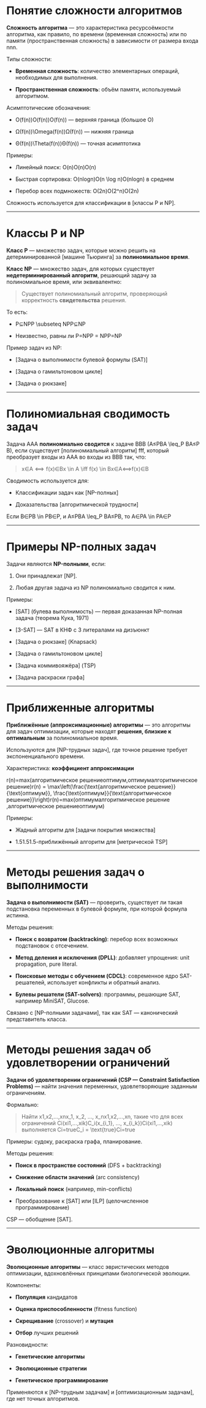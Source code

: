 # Понятие сложности алгоритмов

**Сложность алгоритма** — это характеристика ресурсоёмкости алгоритма, как правило, по времени (временная сложность) или по памяти (пространственная сложность) в зависимости от размера входа nnn.

Типы сложности:

- **Временная сложность**: количество элементарных операций, необходимых для выполнения.
    
- **Пространственная сложность**: объём памяти, используемый алгоритмом.
    

Асимптотические обозначения:

- O(f(n))O(f(n))O(f(n)) — верхняя граница (большое О)
    
- Ω(f(n))\Omega(f(n))Ω(f(n)) — нижняя граница
    
- Θ(f(n))\Theta(f(n))Θ(f(n)) — точная асимптотика
    

Примеры:

- Линейный поиск: O(n)O(n)O(n)
    
- Быстрая сортировка: O(nlog⁡n)O(n \log n)O(nlogn) в среднем
    
- Перебор всех подмножеств: O(2n)O(2^n)O(2n)
    

Сложность используется для классификации в [классы P и NP].

---

# Классы P и NP

**Класс P** — множество задач, которые можно решить на детерминированной [машине Тьюринга] за **полиномиальное время**.

**Класс NP** — множество задач, для которых существует **недетерминированный алгоритм**, решающий задачу за полиномиальное время, или эквивалентно:

> Существует полиномиальный алгоритм, проверяющий корректность **свидетельства** решения.

То есть:

- P⊆NPP \subseteq NPP⊆NP
    
- Неизвестно, равны ли P=NPP = NPP=NP
    

Пример задач из NP:

- [Задача о выполнимости булевой формулы (SAT)]
    
- [Задача о гамильтоновом цикле]
    
- [Задача о рюкзаке]
    

---

# Полиномиальная сводимость задач

Задача AAA **полиномиально сводится** к задаче BBB (A≤PBA \leq_P BA≤P​B), если существует [полиномиальный алгоритм] fff, который преобразует входы из AAA во входы из BBB так, что:

> x∈A  ⟺  f(x)∈Bx \in A \iff f(x) \in Bx∈A⟺f(x)∈B

Сводимость используется для:

- Классификации задач как [NP-полных]
    
- Доказательства [алгоритмической трудности]
    

Если B∈PB \in PB∈P, и A≤PBA \leq_P BA≤P​B, то A∈PA \in PA∈P

---

# Примеры NP-полных задач

Задачи являются **NP-полными**, если:

1. Они принадлежат [NP].
    
2. Любая другая задача из NP полиномиально сводится к ним.
    

Примеры:

- [SAT] (булева выполнимость) — первая доказанная NP-полная задача (теорема Кука, 1971)
    
- [3-SAT] — SAT в КНФ с 3 литералами на дизъюнкт
    
- [Задача о рюкзаке] (Knapsack)
    
- [Задача о гамильтоновом цикле]
    
- [Задача коммивояжёра] (TSP)
    
- [Задача раскраски графа]
    

---

# Приближенные алгоритмы

**Приближённые (аппроксимационные) алгоритмы** — это алгоритмы для задач оптимизации, которые находят **решения, близкие к оптимальным** за полиномиальное время.

Используются для [NP-трудных задач], где точное решение требует экспоненциального времени.

Характеристика: **коэффициент аппроксимации**

r(n)=max⁡(алгоритмическое решениеоптимум,оптимумалгоритмическое решение)r(n) = \max\left(\frac{\text{алгоритмическое решение}}{\text{оптимум}}, \frac{\text{оптимум}}{\text{алгоритмическое решение}}\right)r(n)=max(оптимумалгоритмическое решение​,алгоритмическое решениеоптимум​)

Примеры:

- Жадный алгоритм для [задачи покрытия множества]
    
- 1.51.51.5-приближённый алгоритм для [метрической TSP]
    

---

# Методы решения задач о выполнимости

**Задача о выполнимости (SAT)** — проверить, существует ли такая подстановка переменных в булевой формуле, при которой формула истинна.

Методы решения:

- **Поиск с возвратом (backtracking)**: перебор всех возможных подстановок с отсечением.
    
- **Метод деления и исключения (DPLL)**: добавляет упрощения: unit propagation, pure literal.
    
- **Поисковые методы с обучением (CDCL)**: современное ядро SAT-решателей, использует конфликты и обратный анализ.
    
- **Булевы решатели (SAT-solvers)**: программы, решающие SAT, например MiniSAT, Glucose.
    

Связано с [NP-полными задачами], так как SAT — канонический представитель класса.

---

# Методы решения задач об удовлетворении ограничений

**Задачи об удовлетворении ограничений (CSP — Constraint Satisfaction Problems)** — найти значения переменных, удовлетворяющие заданным ограничениям.

Формально:

> Найти x1,x2,...,xnx_1, x_2, ..., x_nx1​,x2​,...,xn​, такие что для всех ограничений Ci(xi1,...,xik)C_i(x_{i_1}, ..., x_{i_k})Ci​(xi1​​,...,xik​​) выполняется Ci=trueC_i = \text{true}Ci​=true

Примеры: судоку, раскраска графа, планирование.

Методы решения:

- **Поиск в пространстве состояний** (DFS + backtracking)
    
- **Снижение области значений** (arc consistency)
    
- **Локальный поиск** (например, min-conflicts)
    
- Преобразование к [SAT] или [ILP] (целочисленное программирование)
    

CSP — обобщение [SAT].

---

# Эволюционные алгоритмы

**Эволюционные алгоритмы** — класс эвристических методов оптимизации, вдохновлённых принципами биологической эволюции.

Компоненты:

- **Популяция** кандидатов
    
- **Оценка приспособленности** (fitness function)
    
- **Скрещивание** (crossover) и **мутация**
    
- **Отбор** лучших решений
    

Разновидности:

- **Генетические алгоритмы**
    
- **Эволюционные стратегии**
    
- **Генетическое программирование**
    

Применяются к [NP-трудным задачам] и [оптимизационным задачам], где нет точных алгоритмов.